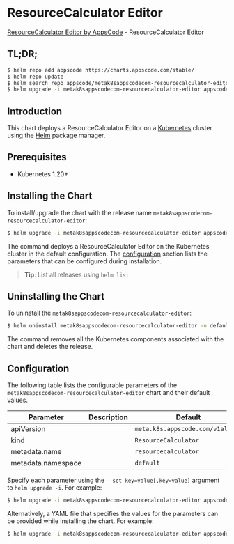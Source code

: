 # ResourceCalculator Editor

[ResourceCalculator Editor by AppsCode](https://appscode.com) - ResourceCalculator Editor

## TL;DR;

```bash
$ helm repo add appscode https://charts.appscode.com/stable/
$ helm repo update
$ helm search repo appscode/metak8sappscodecom-resourcecalculator-editor --version=v0.24.0
$ helm upgrade -i metak8sappscodecom-resourcecalculator-editor appscode/metak8sappscodecom-resourcecalculator-editor -n default --create-namespace --version=v0.24.0
```

## Introduction

This chart deploys a ResourceCalculator Editor on a [Kubernetes](http://kubernetes.io) cluster using the [Helm](https://helm.sh) package manager.

## Prerequisites

- Kubernetes 1.20+

## Installing the Chart

To install/upgrade the chart with the release name `metak8sappscodecom-resourcecalculator-editor`:

```bash
$ helm upgrade -i metak8sappscodecom-resourcecalculator-editor appscode/metak8sappscodecom-resourcecalculator-editor -n default --create-namespace --version=v0.24.0
```

The command deploys a ResourceCalculator Editor on the Kubernetes cluster in the default configuration. The [configuration](#configuration) section lists the parameters that can be configured during installation.

> **Tip**: List all releases using `helm list`

## Uninstalling the Chart

To uninstall the `metak8sappscodecom-resourcecalculator-editor`:

```bash
$ helm uninstall metak8sappscodecom-resourcecalculator-editor -n default
```

The command removes all the Kubernetes components associated with the chart and deletes the release.

## Configuration

The following table lists the configurable parameters of the `metak8sappscodecom-resourcecalculator-editor` chart and their default values.

|     Parameter      | Description |                   Default                   |
|--------------------|-------------|---------------------------------------------|
| apiVersion         |             | <code>meta.k8s.appscode.com/v1alpha1</code> |
| kind               |             | <code>ResourceCalculator</code>             |
| metadata.name      |             | <code>resourcecalculator</code>             |
| metadata.namespace |             | <code>default</code>                        |


Specify each parameter using the `--set key=value[,key=value]` argument to `helm upgrade -i`. For example:

```bash
$ helm upgrade -i metak8sappscodecom-resourcecalculator-editor appscode/metak8sappscodecom-resourcecalculator-editor -n default --create-namespace --version=v0.24.0 --set apiVersion=meta.k8s.appscode.com/v1alpha1
```

Alternatively, a YAML file that specifies the values for the parameters can be provided while
installing the chart. For example:

```bash
$ helm upgrade -i metak8sappscodecom-resourcecalculator-editor appscode/metak8sappscodecom-resourcecalculator-editor -n default --create-namespace --version=v0.24.0 --values values.yaml
```

